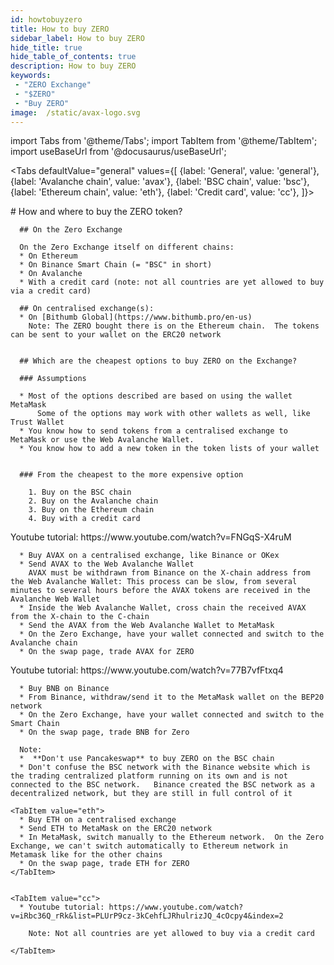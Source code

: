 ```yaml
---
id: howtobuyzero
title: How to buy ZERO
sidebar_label: How to buy ZERO
hide_title: true
hide_table_of_contents: true
description: How to buy ZERO
keywords:
 - "ZERO Exchange"
 - "$ZERO"
 - "Buy ZERO"
image:  /static/avax-logo.svg
---
```


import Tabs from '@theme/Tabs';
import TabItem from '@theme/TabItem';
import useBaseUrl from '@docusaurus/useBaseUrl';


<Tabs
  defaultValue="general"
  values={[
    {label: 'General', value: 'general'},
    {label: 'Avalanche chain', value: 'avax'},
    {label: 'BSC chain', value: 'bsc'},
    {label: 'Ethereum chain', value: 'eth'},
    {label: 'Credit card', value: 'cc'},
  ]}>  


  <TabItem value="general">
      # How and where to buy the ZERO token?

      ## On the Zero Exchange

      On the Zero Exchange itself on different chains:
      * On Ethereum
      * On Binance Smart Chain (= "BSC" in short)
      * On Avalanche
      * With a credit card (note: not all countries are yet allowed to buy via a credit card)

      ## On centralised exchange(s):
      * On [Bithumb Global](https://www.bithumb.pro/en-us)
        Note: The ZERO bought there is on the Ethereum chain.  The tokens can be sent to your wallet on the ERC20 network


      ## Which are the cheapest options to buy ZERO on the Exchange?

      ### Assumptions

      * Most of the options described are based on using the wallet MetaMask
          Some of the options may work with other wallets as well, like Trust Wallet
      * You know how to send tokens from a centralised exchange to MetaMask or use the Web Avalanche Wallet.
      * You know how to add a new token in the token lists of your wallet


      ### From the cheapest to the more expensive option

        1. Buy on the BSC chain
        2. Buy on the Avalanche chain
        3. Buy on the Ethereum chain
        4. Buy with a credit card
  </TabItem>

  <TabItem value="avax">
      Youtube tutorial: https://www.youtube.com/watch?v=FNGqS-X4ruM

      * Buy AVAX on a centralised exchange, like Binance or OKex
      * Send AVAX to the Web Avalanche Wallet
        AVAX must be withdrawn from Binance on the X-chain address from the Web Avalanche Wallet: This process can be slow, from several minutes to several hours before the AVAX tokens are received in the Avalanche Web Wallet
      * Inside the Web Avalanche Wallet, cross chain the received AVAX from the X-chain to the C-chain
      * Send the AVAX from the Web Avalanche Wallet to MetaMask
      * On the Zero Exchange, have your wallet connected and switch to the Avalanche chain
      * On the swap page, trade AVAX for ZERO

  </TabItem>


  <TabItem value="bsc">
      Youtube tutorial: https://www.youtube.com/watch?v=77B7vfFtxq4

      * Buy BNB on Binance
      * From Binance, withdraw/send it to the MetaMask wallet on the BEP20 network
      * On the Zero Exchange, have your wallet connected and switch to the Smart Chain
      * On the swap page, trade BNB for Zero

      Note:
      *  **Don't use Pancakeswap** to buy ZERO on the BSC chain
      * Don't confuse the BSC network with the Binance website which is the trading centralized platform running on its own and is not connected to the BSC network.   Binance created the BSC network as a decentralized network, but they are still in full control of it
  </TabItem>


    <TabItem value="eth">
      * Buy ETH on a centralised exchange
      * Send ETH to MetaMask on the ERC20 network
      * In MetaMask, switch manually to the Ethereum network.  On the Zero Exchange, we can't switch automatically to Ethereum network in Metamask like for the other chains
      * On the swap page, trade ETH for ZERO
    </TabItem>


    <TabItem value="cc">
      * Youtube tutorial: https://www.youtube.com/watch?v=iRbc36Q_rRk&list=PLUrP9cz-3kCehfLJRhulrizJQ_4cOcpy4&index=2  

        Note: Not all countries are yet allowed to buy via a credit card

    </TabItem>

</Tabs>    
